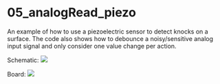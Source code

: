 # 05_analogRead_piezo

An example of how to use a piezoelectric sensor to detect knocks on a surface. The code also shows how to debounce a noisy/sensitive analog input signal and only consider one value change per action.

Schematic:
![](../imgs/analogReadPiezo_sch.png)

Board:
![](../imgs/analogReadPiezo_bb.png)
